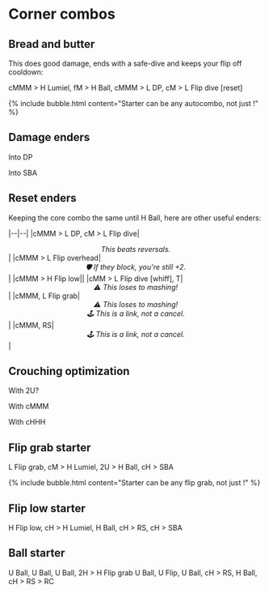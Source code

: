 # Corner combos

## Bread and butter

This does good damage, ends with a safe-dive and keeps your flip off cooldown:

<combo>cMMM > H Lumiel, fM > H Ball, cMMM > L DP, cM > L Flip dive [reset]</combo>

{% include bubble.html content="Starter can be any autocombo, not just <embed medium>!" %}

## Damage enders

Into DP

Into SBA

## Reset enders

Keeping the core combo the same until <combo>H Ball</combo>, here are other useful enders:

|--|--|
|<combo>cMMM > L DP, cM > L Flip dive</combo>|_<center>This beats reversals.</center>_|
|<combo>cMMM > L Flip overhead</combo>|_<center>🛡️ If they block, you're still +2.</center>_|
|<combo>cMMM > H Flip low</combo>||
|<combo>cMM > L Flip dive [whiff], T</combo>|_<center>⚠️ This loses to mashing!</center>_|
|<combo>cMMM, L Flip grab</combo>|_<center>⚠️ This loses to mashing!<br/>🕹️ This is a link, not a cancel.</center>_|
|<combo>cMMM, RS</combo>|_<center>🕹️ This is a link, not a cancel.</center>_|

## Crouching optimization

With 2U?

With cMMM

With cHHH

## Flip grab starter

<combo>L Flip grab, cM > H Lumiel, 2U > H Ball, cH > SBA</combo>

{% include bubble.html content="Starter can be any flip grab, not just <embed light>!" %}

## <embed heavy> Flip low starter

<combo>H Flip low, cH > H Lumiel, H Ball, cH > RS, cH > SBA</combo>

## <embed unique> Ball starter

<combo>U Ball, U Ball, U Ball, 2H > H Flip grab</combo>
<combo>U Ball, U Flip, U Ball, cH > RS, H Ball, cH > RS > RC</combo>
